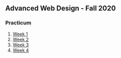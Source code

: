 ## Advanced Web Design - Fall 2020



### Practicum

1. [Week 1](practicum/week-1/index.html)
2. [Week 2](practicum/week-2/index.html)
3. [Week 3](practicum/week-3/index.html)
4. [Week 4](practicum/week-4/index.md)


